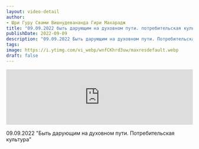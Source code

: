 ```yaml
---
layout: video-detail
author:
- Шри Гуру Свами Вишнудевананда Гири Махарадж
title: "09.09.2022 быть дарующим на духовном пути. потребительская культура"
publishDate: 2022-09-09
description: "09.09.2022 Быть дарующим на духовном пути. Потребительская культура"
tags: 
image: https://i.ytimg.com/vi_webp/wnfCKhrd3uw/maxresdefault.webp
draft: false
---
```


<iframe width="100%" src="https://www.youtube.com/embed/wnfCKhrd3uw" frameborder="0" allowfullscreen=""></iframe> 

 09.09.2022 "Быть дарующим на духовном пути. Потребительская культура"

  

 
